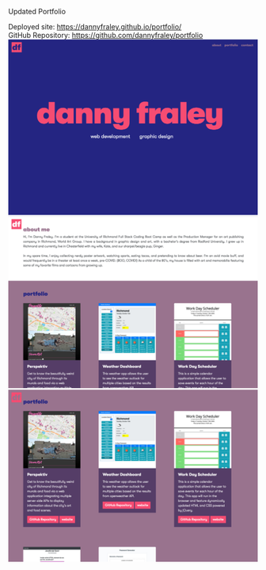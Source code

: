Updated Portfolio

Deployed site: https://dannyfraley.github.io/portfolio/
<br>
GitHub Repository: https://github.com/dannyfraley/portfolio
<br>
![portfolioScreenshot1](./assets/portfolioScreenshot1.png)
<br>
![portfolioScreenshot2](./assets/portfolioScreenshot2.png)
<br>
![portfolioScreenshot3](./assets/portfolioScreenshot3.png)
